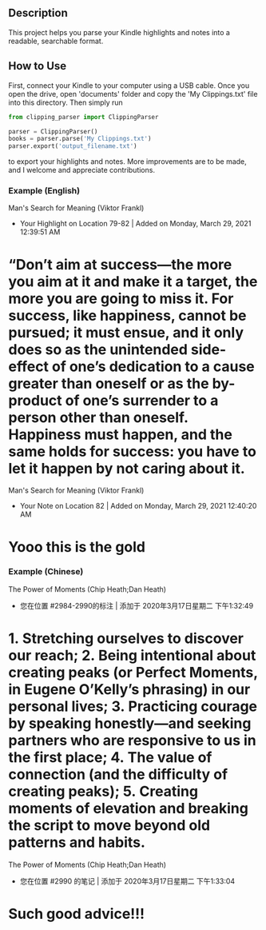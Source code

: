 ## Description

This project helps you parse your Kindle highlights and notes into a readable, searchable format.

## How to Use

First, connect your Kindle to your computer using a USB cable. Once you open the drive, open 'documents' folder and copy the 'My Clippings.txt' file into this directory. Then simply run

```python
from clipping_parser import ClippingParser

parser = ClippingParser()
books = parser.parse('My Clippings.txt')
parser.export('output_filename.txt')
```

to export your highlights and notes. More improvements are to be made, and I welcome and appreciate contributions.

### Example (English)

Man's Search for Meaning (Viktor Frankl)
- Your Highlight on Location 79-82 | Added on Monday, March 29, 2021 12:39:51 AM

“Don’t aim at success—the more you aim at it and make it a target, the more you are going to miss it. For success, like happiness, cannot be pursued; it must ensue, and it only does so as the unintended side-effect of one’s dedication to a cause greater than oneself or as the by-product of one’s surrender to a person other than oneself. Happiness must happen, and the same holds for success: you have to let it happen by not caring about it.
==========
Man's Search for Meaning (Viktor Frankl)
- Your Note on Location 82 | Added on Monday, March 29, 2021 12:40:20 AM

Yooo this is the gold 
==========

### Example (Chinese)

The Power of Moments (Chip Heath;Dan Heath)
- 您在位置 #2984-2990的标注 | 添加于 2020年3月17日星期二 下午1:32:49

1. Stretching ourselves to discover our reach; 2. Being intentional about creating peaks (or Perfect Moments, in Eugene O’Kelly’s phrasing) in our personal lives; 3. Practicing courage by speaking honestly—and seeking partners who are responsive to us in the first place; 4. The value of connection (and the difficulty of creating peaks); 5. Creating moments of elevation and breaking the script to move beyond old patterns and habits.
==========

The Power of Moments (Chip Heath;Dan Heath)
- 您在位置 #2990 的笔记 | 添加于 2020年3月17日星期二 下午1:33:04

Such good advice!!!
==========